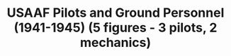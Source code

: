 ---
layout: product
title: "USAAF Pilots and Ground Personnel (1941-1945)  (5 figures - 3 pilots, 2 mechanics)"
price: "TBA" 
desc: "N/A"
img_path: "/assets/img/ICM 48083.webp"
brand: "N/A"
available: false
special_offer: false
new: false
soon: false
cat: "010000"
subcat: "013600"
subsubcat: "0N/A"
sifra: "ICM 48083"
popular: false
---